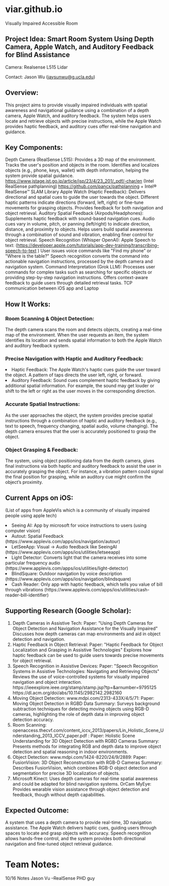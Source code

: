 # viar.github.io
Visually Impaired Accessible Room

## Project Idea: Smart Room System Using Depth Camera, Apple Watch, and Auditory Feedback for Blind Assistance 

Camera: Realsense L515 Lidar 

Contact: Jason Wu (jaysunwu@g.ucla.edu) 

## Overview:  
This project aims to provide visually impaired individuals with spatial awareness and navigational guidance using a combination of a depth camera, Apple Watch, and auditory feedback. The system helps users locate and retrieve objects with precise instructions, while the Apple Watch provides haptic feedback, and auditory cues offer real-time navigation and guidance.  
 

## Key Components: 
Depth Camera (RealSense L515): 
Provides a 3D map of the environment. 
Tracks the user's position and objects in the room. 
Identifies and localizes objects (e.g., phone, keys, wallet) with depth information, helping the system provide spatial guidance. 
https://www.jstage.jst.go.jp/article/jsp/23/4/23_201/_pdf/-char/en (Intel RealSense pathplanning) 
https://github.com/pancx/pathplanning + Intel® RealSense™ SLAM Library 
Apple Watch (Haptic Feedback): 
Delivers directional and spatial cues to guide the user towards the object. 
Different haptic patterns indicate directions (forward, left, right) or fine-tune movements for grasping objects. 
Provides feedback for both navigation and object retrieval. 
Auditory Spatial Feedback (Airpods/Headphones): 
Supplements haptic feedback with sound-based navigation cues. 
Audio cues vary in volume, pitch, or panning (left/right) to indicate direction, distance, and proximity to objects. 
Helps users build spatial awareness through a combination of sound and vibration, enabling finer control for object retrieval. 
Speech Recognition (Whisper OpenAI): 
Apple Speech to text: (https://developer.apple.com/tutorials/app-dev-training/transcribing-speech-to-text ) 
User issues voice commands like "Find my phone" or "Where is the table?" 
Speech recognition converts the command into actionable navigation instructions, processed by the depth camera and navigation system. 
Command Interpretation (Grok LLM): 
Processes user commands for complex tasks such as searching for specific objects or providing step-by-step navigation instructions. 
Offers context-aware feedback to guide users through detailed retrieval tasks. 
TCP communication between iOS app and Laptop  

## How It Works: 
### Room Scanning & Object Detection:  
The depth camera scans the room and detects objects, creating a real-time map of the environment. 
When the user requests an item, the system identifies its location and sends spatial information to both the Apple Watch and auditory feedback system. 
### Precise Navigation with Haptic and Auditory Feedback: 
<li>Haptic Feedback: 
The Apple Watch's haptic cues guide the user toward the object. A pattern of taps directs the user left, right, or forward. </li>
<li>Auditory Feedback: Sound cues complement haptic feedback by giving additional spatial information. For example, the sound may get louder or shift to the left or right as the user moves in the corresponding direction. </li>

### Accurate Spatial Instructions:
As the user approaches the object, the system provides precise spatial instructions through a combination of haptic and auditory feedback (e.g., text to speech, frequency changing, spatial audio, volume changing). 
The depth camera ensures that the user is accurately positioned to grasp the object. 
### Object Grasping & Feedback: 
The system, using object positioning data from the depth camera, gives final instructions via both haptic and auditory feedback to assist the user in accurately grasping the object. 
For instance, a vibration pattern could signal the final position for grasping, while an auditory cue might confirm the object’s proximity. 
 

## Current Apps on iOS: 

(List of apps from AppleVis which is a community of visually impaired people using apple tech) 

<li>Seeing AI: App by microsoft for voice instructions to users (using computer vision) </li>
<li>Autout: Spatial Feedback (https://www.applevis.com/apps/ios/navigation/autour) </li>
<li>LetSeeApp: Visual -> Audio feedback like SeeingAI (https://www.applevis.com/apps/ios/utilities/letseeapp) </li>
<li>Light Detector: Converts light that the camera receives into some particular frequency audio (https://www.applevis.com/apps/ios/utilities/light-detector) </li>
<li>BlindSquare: Outdoor navigation by voice description (https://www.applevis.com/apps/ios/navigation/blindsquare) </li>
<li>Cash Reader: Only app with haptic feedback, which tells you value of bill through vibrations (https://www.applevis.com/apps/ios/utilities/cash-reader-bill-identifier) </li>
 

## Supporting Research (Google Scholar): 
<ol>
 <li>Depth Cameras in Assistive Tech: Paper: "Using Depth Cameras for Object Detection and Navigation Assistance for the Visually Impaired" 
Discusses how depth cameras can map environments and aid in object detection and navigation. </li>
 <li>Haptic Feedback in Object Retrieval: Paper: "Haptic Feedback for Object Localization and Grasping in Assistive Technologies" 
Explores how haptic feedback can be used to guide users towards precise movements for object retrieval. 
</li>
 <li>Speech Recognition in Assistive Devices: Paper: "Speech Recognition Systems in Assistive Technologies: Navigating and Retrieving Objects" 
Reviews the use of voice-controlled systems for visually impaired navigation and object interaction. 
https://ieeexplore.ieee.org/stamp/stamp.jsp?tp=&arnumber=9795125 
https://dl.acm.org/doi/abs/10.1145/2982142.2982160  </li>

<li>Moving Object Detection: www.mdpi.com/2313-433X/4/5/71: Paper: Moving Object Detection in RGBD Data 
Summary: Surveys background subtraction techniques for detecting moving objects using RGB-D cameras, highlighting the role of depth data in improving object detection accuracy. </li>

<li>Room Scanning: openaccess.thecvf.com/content_iccv_2013/papers/Lin_Holistic_Scene_Understanding_2013_ICCV_paper.pdf : Paper: Holistic Scene Understanding for 3D Object Detection with RGBD Cameras 
Summary: Presents methods for integrating RGB and depth data to improve object detection and spatial reasoning in indoor environments. </li>

<li>Object Detection: www.mdpi.com/1424-8220/24/9/2889: Paper: FusionVision: 3D Object Reconstruction with RGB-D Cameras 
Summary: Describes FusionVision, which combines RGB-D object detection and segmentation for precise 3D localization of objects. 
</li>

<li>
Microsoft Kinect: Uses depth cameras for real-time spatial awareness and could be adapted for blind navigation systems. 
OrCam MyEye: 
Provides wearable vision assistance through object detection and feedback, though without depth capabilities. 
</li>
</ol>



## Expected Outcome: 

A system that uses a depth camera to provide real-time, 3D navigation assistance. 
The Apple Watch delivers haptic cues, guiding users through spaces to locate and grasp objects with accuracy. 
Speech recognition allows hands-free control, and the system provides both directional navigation and fine-tuned object retrieval guidance. 

# Team Notes:
10/16 Notes 
Jason Vu –RealSense PHD guy 
 
